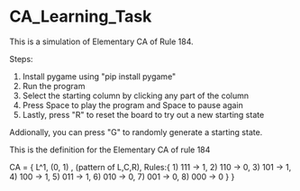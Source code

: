 # CA_Learning_Task

This is a simulation of Elementary CA of Rule 184.

Steps:
1) Install pygame using "pip install pygame"
2) Run the program
3) Select the starting column by clicking any part of the column
4) Press Space to play the program and Space to pause again
5) Lastly, press "R" to reset the board to try out a new starting state
   
Addionally, you can press "G" to randomly generate a starting state.

This is the definition for the Elementary CA of rule 184

CA = { L^1, (0, 1) , (pattern of L,C,R), Rules:{
                                               1) 111 -> 1,
                                               2) 110 -> 0,
                                               3) 101 -> 1,
                                               4) 100 -> 1,
                                               5) 011 -> 1,
                                               6) 010 -> 0,
                                               7) 001 -> 0,
                                               8) 000 -> 0 } 
                                               }
